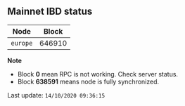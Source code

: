 ## **Mainnet** IBD status


Node | Block
--- | ---
`europe` | 646910


**Note**
* Block **0** mean RPC is not working. Check server status.
* Block **638591** means node is fully synchronized.


Last update: `14/10/2020 09:36:15`

